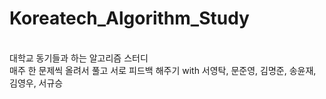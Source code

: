 # Koreatech_Algorithm_Study

<br>대학교 동기들과 하는 알고리즘 스터디</br>
매주 한 문제씩 올려서 풀고 서로 피드백 해주기
with 서영탁, 문준영, 김명준, 송윤재, 김영우, 서규승
